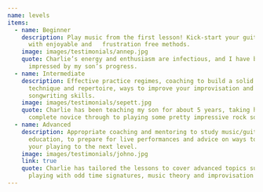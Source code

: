 ```yaml
---
name: levels
items:
  - name: Beginner
    description: Play music from the first lesson! Kick-start your guitar playing
      with enjoyable and   frustration free methods.
    image: images/testimonials/annep.jpg
    quote: Charlie’s energy and enthusiasm are infectious, and I have been so
      impressed by my son’s progress.
  - name: Intermediate
    description: Effective practice regimes, coaching to build a solid foundation of
      technique and repertoire, ways to improve your improvisation and
      songwriting skills.
    image: images/testimonials/sepett.jpg
    quote: Charlie has been teaching my son for about 5 years, taking him from
      complete novice through to playing some pretty impressive rock songs.
  - name: Advanced
    description: Appropriate coaching and mentoring to study music/guitar in further
      education, to prepare for live performances and advice on ways to take
      your playing to the next level.
    image: images/testimonials/johno.jpg
    link: true
    quote: Charlie has tailored the lessons to cover advanced topics such as,
      playing with odd time signatures, music theory and improvisation skills.
---
```


